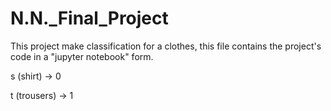 # N.N._Final_Project
This project make classification for a clothes, this file contains the project's code in a "jupyter notebook" form.

s (shirt)    -> 0

t (trousers) -> 1
